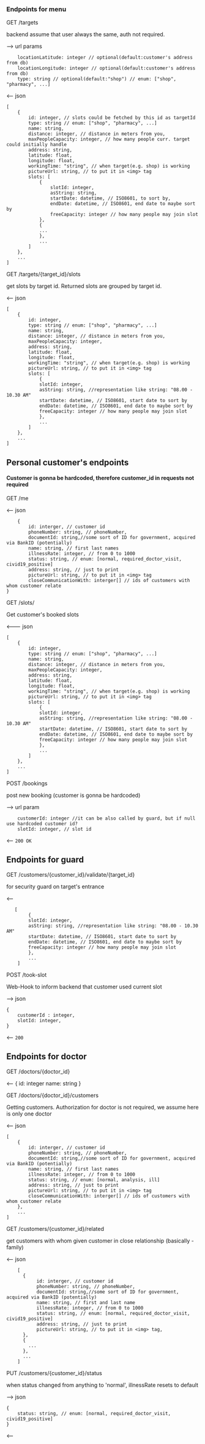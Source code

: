 
### Endpoints for menu

GET /targets 

backend assume that user always the same, auth not required.

--> url params
```     
    locationLatitude: integer // optional(default:customer's address from db)
    locationLongitude: integer // optional(default:customer's address from db)
    type: string // optional(default:"shop") // enum: ["shop", "pharmacy", ...]
```
<-- json
```
[
    {
        id: integer, // slots could be fetched by this id as targetId
        type: string // enum: ["shop", "pharmacy", ...]
        name: string,
        distance: integer, // distance in meters from you,
        maxPeopleCapacity: integer, // how many people curr. target could initially handle
        address: string,
        latitude: float,
        longitude: float,
        workingTime: "string", // when target(e.g. shop) is working
        pictureUrl: string, // to put it in <img> tag
        slots: [
            {
                slotId: integer,
                asString: string,
                startDate: datetime, // ISO8601, to sort by,
                endDate: datetime, // ISO8601, end date to maybe sort by
                freeCapacity: integer // how many people may join slot
            }, 
            {
            ...
            },
            ...   
        ]
    },
    ...
]
```

GET /targets/{target_id}/slots

get slots by target id. Returned slots are grouped by target id.

<-- json
```
[
    {
        id: integer, 
        type: string // enum: ["shop", "pharmacy", ...]
        name: string,
        distance: integer, // distance in meters from you,
        maxPeopleCapacity: integer,
        address: string,
        latitude: float,
        longitude: float,
        workingTime: "string", // when target(e.g. shop) is working
        pictureUrl: string, // to put it in <img> tag
        slots: [
            {
            slotId: integer,
            asString: string, //representation like string: "08.00 - 10.30 AM"
            startDate: datetime, // ISO8601, start date to sort by 
            endDate: datetime, // ISO8601, end date to maybe sort by
            freeCapacity: integer // how many people may join slot  
            },
            ...
        ]
    },
    ...
]
```

## Personal customer's endpoints

#### Customer is gonna be hardcoded, therefore customer_id in requests not required

GET /me

<-- json
```
    {
        id: interger, // customer id
        phoneNumber: string, // phoneNumber,
        documentId: string,//some sort of ID for government, acquired via BankID (potentially)
        name: string, // first last names
        illnessRate: integer, // from 0 to 1000 
        status: string, // enum: [normal, required_doctor_visit, civid19_positive]
        address: string, // just to print
        pictureUrl: string, // to put it in <img> tag
        closeСommunicationWith: interger[] // ids of customers with whom customer relate
}
```

GET /slots/

Get customer's booked slots 

<--- json

```
[
    {
        id: integer, 
        type: string // enum: ["shop", "pharmacy", ...]
        name: string,
        distance: integer, // distance in meters from you,
        maxPeopleCapacity: integer,
        address: string,
        latitude: float,
        longitude: float,
        workingTime: "string", // when target(e.g. shop) is working
        pictureUrl: string, // to put it in <img> tag
        slots: [
            {
            slotId: integer,
            asString: string, //representation like string: "08.00 - 10.30 AM"
            startDate: datetime, // ISO8601, start date to sort by 
            endDate: datetime, // ISO8601, end date to maybe sort by
            freeCapacity: integer // how many people may join slot  
            },
            ...
        ]
    },
    ...
]
```


POST /bookings

post new booking (customer is gonna be hardcoded)

--> url param
```
    customerId: integer //it can be also called by guard, but if null use hardcoded customer id?
    slotId: integer, // slot id 
```
<-- ```200 OK```

## Endpoints for guard

GET /customers/{customer_id}/validate/{target_id}

for security guard on target's entrance

<--
```
   [
        {
        slotId: integer,
        asString: string, //representation like string: "08.00 - 10.30 AM"
        startDate: datetime, // ISO8601, start date to sort by 
        endDate: datetime, // ISO8601, end date to maybe sort by
        freeCapacity: integer // how many people may join slot  
        },
        ...
    ]
```

POST /took-slot

Web-Hook to inform backend that customer used current slot

--> json
```
{
    customerId : integer,
    slotId: integer,
}
```
<-- ``` 200 ```

## Endpoints for doctor

GET /doctors/{doctor_id}

<--
{
    id: integer
    name: string
}

GET /doctors/{doctor_id}/customers

Getting customers.
Authorization for doctor is not required, we assume here is only one doctor

<-- json
```
[
    {
        id: interger, // customer id
        phoneNumber: string, // phoneNumber,
        documentId: string,//some sort of ID for government, acquired via BankID (potentially)
        name: string, // first last names
        illnessRate: integer, // from 0 to 1000 
        status: string, // enum: [normal, analysis, ill]
        address: string, // just to print
        pictureUrl: string, // to put it in <img> tag
        closeCommunicationWith: interger[] // ids of customers with whom customer relate
    },
    ...
]
```

GET /customers/{customer_id}/related

get customers with whom given customer in close relationship (basically - family)

<-- json
```
    [
      {     
           id: interger, // customer id
           phoneNumber: string, // phoneNumber,
           documentId: string,//some sort of ID for government, acquired via BankID (potentially)
           name: string, // first and last name
           illnessRate: integer, // from 0 to 1000 
           status: string, // enum: [normal, required_doctor_visit, civid19_positive]
           address: string, // just to print
           pictureUrl: string, // to put it in <img> tag,
      },
      {
        ...
      }, 
      ...
    ]
```

PUT /customers/{customer_id}/status

when status changed from anything to 'normal', illnessRate resets to default

--> json
```
{
    status: string, // enum: [normal, required_doctor_visit, civid19_positive]
}
```
<--



